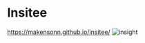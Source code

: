 # Insitee

https://makensonn.github.io/insitee/
![insight](https://github.com/makensonn/insitee/assets/22712773/5202669c-e31f-495a-a1b8-ca265d0926e9)
